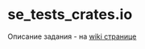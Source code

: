 # se_tests_crates.io
Описание задания - на [wiki странице](https://github.com/ikonovi/se_tests_crates.io/wiki/Задание_1)